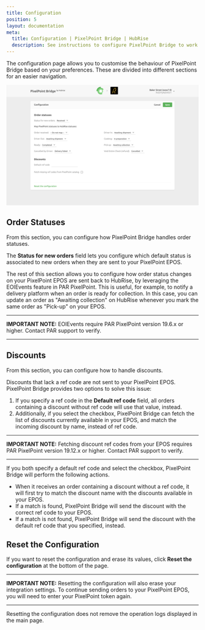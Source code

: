 ```yaml
---
title: Configuration
position: 5
layout: documentation
meta:
  title: Configuration | PixelPoint Bridge | HubRise
  description: See instructions to configure PixelPoint Bridge to work seamlessly with your EPOS or other apps connected to HubRise. Configuration is simple.
---
```


The configuration page allows you to customise the behaviour of PixelPoint Bridge based on your preferences.
These are divided into different sections for an easier navigation.

![PixelPoint Bridge configuration page](../images/003-en-pixelpoint-configuration-page.png)

## Order Statuses

From this section, you can configure how PixelPoint Bridge handles order statuses.

The **Status for new orders** field lets you configure which default status is associated to new orders when they are sent to your PixelPoint EPOS.

The rest of this section allows you to configure how order status changes on your PixelPoint EPOS are sent back to HubRise, by leveraging the EOIEvents feature in PAR PixelPoint.
This is useful, for example, to notify a delivery platform when an order is ready for collection. In this case, you can update an order as "Awaiting collection" on HubRise whenever you mark the same order as "Pick-up" on your EPOS.

---

**IMPORTANT NOTE:** EOIEvents require PAR PixelPoint version 19.6.x or higher. Contact PAR support to verify.

---

## Discounts

From this section, you can configure how to handle discounts.

Discounts that lack a ref code are not sent to your PixelPoint EPOS. PixelPoint Bridge provides two options to solve this issue:

1. If you specify a ref code in the **Default ref code** field, all orders containing a discount without ref code will use that value, instead.
1. Additionally, if you select the checkbox, PixelPoint Bridge can fetch the list of discounts currently available in your EPOS, and match the incoming discount by name, instead of ref code.

---

**IMPORTANT NOTE:** Fetching discount ref codes from your EPOS requires PAR PixelPoint version 19.12.x or higher. Contact PAR support to verify.

---

If you both specify a default ref code and select the checkbox, PixelPoint Bridge will perform the following actions.

- When it receives an order containing a discount without a ref code, it will first try to match the discount name with the discounts available in your EPOS.
- If a match is found, PixelPoint Bridge will send the discount with the correct ref code to your EPOS.
- If a match is not found, PixelPoint Bridge will send the discount with the default ref code that you specified, instead.

## Reset the Configuration

If you want to reset the configuration and erase its values, click **Reset the configuration** at the bottom of the page.

---

**IMPORTANT NOTE:** Resetting the configuration will also erase your integration settings. To continue sending orders to your PixelPoint EPOS, you will need to enter your PixelPoint token again.

---

Resetting the configuration does not remove the operation logs displayed in the main page.
